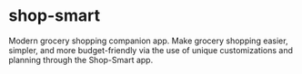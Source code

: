 # shop-smart
Modern grocery shopping companion app.  Make grocery shopping easier, simpler, and more budget-friendly via the use of unique customizations and planning through the Shop-Smart app.
